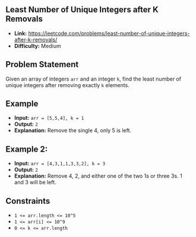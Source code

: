 ## Least Number of Unique Integers after K Removals

- **Link:** https://leetcode.com/problems/least-number-of-unique-integers-after-k-removals/
- **Difficulty:** Medium

## Problem Statement

Given an array of integers `arr` and an integer `k`, find the least number of unique integers after removing exactly `k` elements.

## Example

- **Input:** `arr = [5,5,4], k = 1`
- **Output:** `2`
- **Explanation:** Remove the single 4, only 5 is left.

## Example 2:

- **Input:** `arr = [4,3,1,1,3,3,2], k = 3`
- **Output:** `2`
- **Explanation:** Remove 4, 2, and either one of the two 1s or three 3s. 1 and 3 will be left.

## Constraints

- `1 <= arr.length <= 10^5`
- `1 <= arr[i] <= 10^9`
- `0 <= k <= arr.length`
